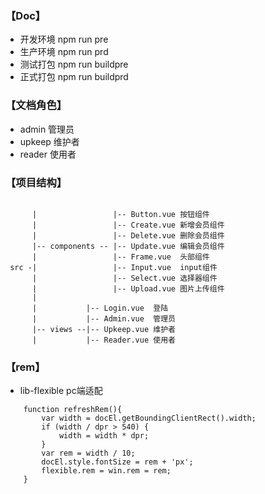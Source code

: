 ### 【Doc】
* 开发环境 npm run pre
* 生产环境 npm run prd
* 测试打包 npm run buildpre
* 正式打包 npm run buildprd

### 【文档角色】
* admin  管理员
* upkeep 维护者
* reader 使用者

### 【项目结构】
```

      |                 |-- Button.vue 按钮组件
      |                 |-- Create.vue 新增会员组件
      |                 |-- Delete.vue 删除会员组件
      |-- components -- |-- Update.vue 编辑会员组件
      |                 |-- Frame.vue  头部组件
 src -|                 |-- Input.vue  input组件
      |                 |-- Select.vue 选择器组件
      |                 |-- Upload.vue 图片上传组件
      |
      |           |-- Login.vue  登陆
      |           |-- Admin.vue  管理员
      |-- views --|-- Upkeep.vue 维护者
      |           |-- Reader.vue 使用者

```

### 【rem】

* lib-flexible pc端适配
>
```
    function refreshRem(){
        var width = docEl.getBoundingClientRect().width;
        if (width / dpr > 540) {
            width = width * dpr;
        }
        var rem = width / 10;
        docEl.style.fontSize = rem + 'px';
        flexible.rem = win.rem = rem;
    }
```